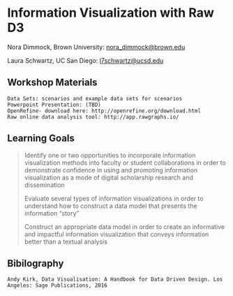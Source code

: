 Information Visualization with Raw D3
=====================================
Nora Dimmock, Brown University: nora_dimmock@brown.edu

Laura Schwartz, UC San Diego: l7schwartz@ucsd.edu

Workshop Materials
------------------

	Data Sets: scenarios and example data sets for scenarios
	Powerpoint Presentation: (TBD)
	OpenRefine- download here: http://openrefine.org/download.html
	Raw online data analysis tool: http://app.rawgraphs.io/
	

Learning Goals
--------------	

> Identify one or two opportunities to incorporate information
> visualization methods into faculty or student collaborations in order
> to demonstrate confidence in using and promoting information
> visualization as a mode of digital scholarship research and
> dissemination
> 
> Evaluate several types of information visualizations in order to
> understand how to construct a data model that presents the information
> “story”
>  	
> Construct an appropriate data model in order to create an
> informative and impactful information visualization that conveys
> information better than a textual analysis

Bibilography
--------------
	Andy Kirk, Data Visualisation: A Handbook for Data Driven Design. Los Angeles: Sage Publications, 2016
